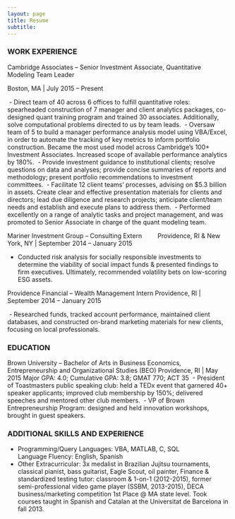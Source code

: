 ```yaml
---
layout: page
title: Resume
subtitle: 
---
```

### WORK EXPERIENCE

Cambridge Associates – Senior Investment Associate,
Quantitative Modeling Team Leader

Boston, MA | July 2015 – Present

 - Direct team of 40 across 6 offices to fulfill quantitative roles: spearheaded construction of 7 manager and client analytics packages, co-designed quant training program and trained 30 associates. Additionally, solve computational problems directed to us by team leads.
 - Oversaw team of 5 to build a manager performance analysis model using VBA/Excel, in order to automate the tracking of key metrics to inform portfolio construction. Became the most used model across Cambridge’s 100+ Investment Associates. Increased scope of available performance analytics by 180%.
 - Provide investment
guidance to institutional clients; resolve questions on data and analyses;
provide concise summaries of reports and methodology; present portfolio
recommendations to investment committees.
 - Facilitate 12
client teams’ processes, advising on $5.3 billion in assets. Create clear and
effective presentation materials for clients and directors; lead due diligence
and research projects; anticipate client/team needs and establish and execute
plans to address them.
 - Performed
excellently on a range of analytic tasks and project management, and was
promoted to Senior Associate in charge of the quant modeling team.

Mariner Investment Group – Consulting Extern         
Providence, RI & New York, NY | September 2014 – January
2015

- Conducted risk
analysis for socially responsible investments to determine the viability of
social impact funds & presented findings to firm executives. Ultimately,
recommended volatility bets on low-scoring ESG assets.

Providence Financial – Wealth Management Intern 
Providence, RI | September 2014 – January 2015

 - Researched funds,
tracked account performance, maintained client databases, and constructed
on-brand marketing materials for new clients, focusing on local professionals.

### EDUCATION

Brown University – Bachelor of Arts in Business Economics,
Entrepreneurship and Organizational Studies (BEO)
Providence, RI | May 2015
Major GPA: 4.0; Cumulative GPA: 3.8; GMAT 770; ACT 35
 - President of
Toastmasters public speaking club: held a TEDx event that garnered 40+ speaker
applicants; improved club membership by 150%; delivered speeches and mentored
other club members.
 - VP of Brown
Entrepreneurship Program: designed and held innovation workshops, brought in
guest speakers.

### ADDITIONAL SKILLS AND EXPERIENCE

 - Programming/Query Languages: VBA, MATLAB, C, SQL                            Language Fluency:
English, Spanish
 - Other Extracurricular: 3x medalist in Brazilian Jujitsu
tournaments, classical pianist, bass guitarist, Eagle Scout, oil painter, Finance
& standardized testing tutor: classroom & 1-on-1 (2012-2015), former
semi-professional video game player (SSBM, 2013-2015), DECA business/marketing
competition 1st Place @ MA state level. Took courses taught in Spanish and
Catalan at the Universitat de Barcelona in fall 2013.
